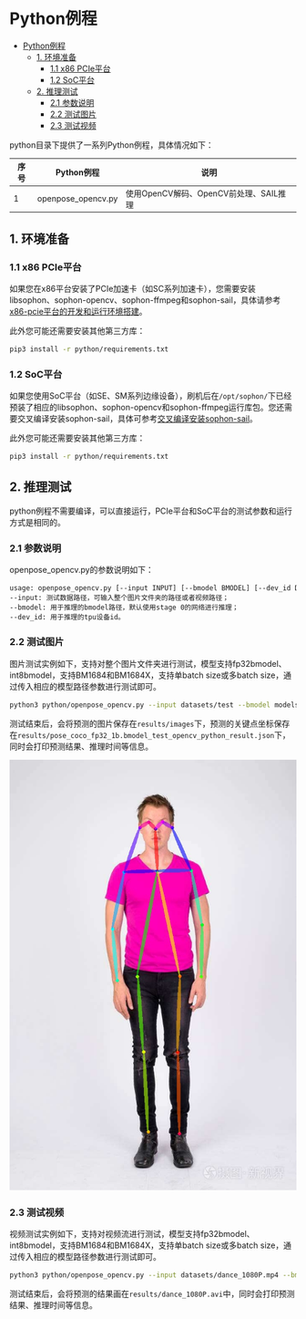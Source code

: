 # Python例程
* [Python例程](#python例程)
    * [1. 环境准备](#1-环境准备)
        * [1.1 x86 PCIe平台](#11-x86-pcie平台)
        * [1.2 SoC平台](#12-soc平台)
    * [2. 推理测试](#2-推理测试)
        * [2.1 参数说明](#21-参数说明)
        * [2.2 测试图片](#22-测试图片)
        * [2.3 测试视频](#23-测试视频)

python目录下提供了一系列Python例程，具体情况如下：

| 序号   | Python例程      | 说明                                |
| ---- | ---------------- | -----------------------------------  |
| 1    | openpose_opencv.py | 使用OpenCV解码、OpenCV前处理、SAIL推理 |

## 1. 环境准备
### 1.1 x86 PCIe平台
如果您在x86平台安装了PCIe加速卡（如SC系列加速卡），您需要安装libsophon、sophon-opencv、sophon-ffmpeg和sophon-sail，具体请参考[x86-pcie平台的开发和运行环境搭建](../../../docs/Environment_Install_Guide.md#3-x86-pcie平台的开发和运行环境搭建)。

此外您可能还需要安装其他第三方库：
```bash
pip3 install -r python/requirements.txt
```

### 1.2 SoC平台
如果您使用SoC平台（如SE、SM系列边缘设备），刷机后在`/opt/sophon/`下已经预装了相应的libsophon、sophon-opencv和sophon-ffmpeg运行库包。您还需要交叉编译安装sophon-sail，具体可参考[交叉编译安装sophon-sail](../../../docs/Environment_Install_Guide.md#42-交叉编译安装sophon-sail)。

此外您可能还需要安装其他第三方库：
```bash
pip3 install -r python/requirements.txt
```

## 2. 推理测试
python例程不需要编译，可以直接运行，PCIe平台和SoC平台的测试参数和运行方式是相同的。
### 2.1 参数说明
openpose_opencv.py的参数说明如下：
```bash
usage: openpose_opencv.py [--input INPUT] [--bmodel BMODEL] [--dev_id DEV_ID]
--input: 测试数据路径，可输入整个图片文件夹的路径或者视频路径；
--bmodel: 用于推理的bmodel路径，默认使用stage 0的网络进行推理；
--dev_id: 用于推理的tpu设备id。
```
### 2.2 测试图片
图片测试实例如下，支持对整个图片文件夹进行测试，模型支持fp32bmodel、int8bmodel，支持BM1684和BM1684X，支持单batch size或多batch size，通过传入相应的模型路径参数进行测试即可。
```bash
python3 python/openpose_opencv.py --input datasets/test --bmodel models/BM1684/pose_coco_fp32_1b.bmodel --dev_id 0
```
测试结束后，会将预测的图片保存在`results/images`下，预测的关键点坐标保存在`results/pose_coco_fp32_1b.bmodel_test_opencv_python_result.json`下，同时会打印预测结果、推理时间等信息。

![res](../pics/1_python_opencv.jpeg)

### 2.3 测试视频
视频测试实例如下，支持对视频流进行测试，模型支持fp32bmodel、int8bmodel，支持BM1684和BM1684X，支持单batch size或多batch size，通过传入相应的模型路径参数进行测试即可。
```bash
python3 python/openpose_opencv.py --input datasets/dance_1080P.mp4 --bmodel models/BM1684/pose_coco_fp32_1b.bmodel --dev_id 0
```
测试结束后，会将预测的结果画在`results/dance_1080P.avi`中，同时会打印预测结果、推理时间等信息。